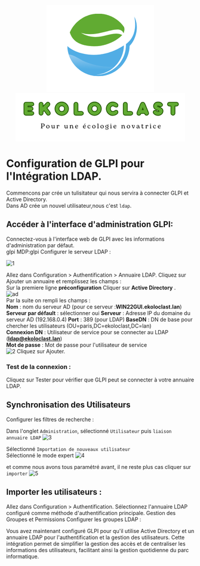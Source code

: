<div align="center"> 

![logo](https://github.com/WildCodeSchool/TSSR-2405-P3-G3-BuildYourInfra-Ekoloclast/blob/main/ressources/charte/logo.png)   
![slogan](https://github.com/WildCodeSchool/TSSR-2405-P3-G3-BuildYourInfra-Ekoloclast/blob/main/ressources/charte/slogan.png)
</div>   

# Configuration de GLPI pour l'Intégration LDAP.  
Commencons par crée un tulisitateur qui nous servira à connecter GLPI et Active Directory.  
Dans AD crée un nouvel utilisateur,nous c'est `ldap`.  

## Accéder à l'interface d'administration GLPI:

Connectez-vous à l'interface web de GLPI avec les informations d'administration par défaut.  
glpi MDP:glpi
Configurer le serveur LDAP :  

![1]()

Allez dans Configuration > Authentification > Annuaire LDAP.
Cliquez sur Ajouter un annuaire et remplissez les champs :  
Sur la premiere ligne **préconfiguration** Cliquer sur **Active Directory** .  
![ad](https://www.it-connect.fr/wp-content-itc/uploads/2024/03/GLPI-Formulaire-configuration-annuaire-LDAP-800x445.png)  
Par la suite on rempli les champs :  
**Nom** : nom du serveur AD (pour ce serveur :**WIN22GUI.ekoloclast.lan**)  
**Serveur par défault** : sélectionner oui 
**Serveur** : Adresse IP du domaine du serveur AD (192.168.0.4) 
**Port** : 389 (pour LDAP)
**BaseDN** : DN de base pour chercher les utilisateurs (OU=paris,DC=ekoloclast,DC=lan)  
**Connexion DN** : Utilisateur de service pour se connecter au LDAP (**ldap@ekoloclast.lan**)  
**Mot de passe** : Mot de passe pour l'utilisateur de service  
![2]()
Cliquez sur Ajouter.

### Test de la connexion :  

Cliquez sur Tester pour vérifier que GLPI peut se connecter à votre annuaire LDAP.
## Synchronisation des Utilisateurs
Configurer les filtres de recherche :

Dans l'onglet `Administration`, sélectionné `Utilisateur` puis `liaison annuaire LDAP`
![3]()

Sélectionné `Importation de nouveaux utilisateur`  
Sélectionné le mode expert 
![4]()  

et comme nous avons tous paramétré avant, il ne reste plus cas cliquer sur `importer` 
![5]()  



## Importer les utilisateurs :


Allez dans Configuration > Authentification.
Sélectionnez l'annuaire LDAP configuré comme méthode d'authentification principale.
Gestion des Groupes et Permissions
Configurer les groupes LDAP :




Vous avez maintenant configuré GLPI pour qu'il utilise Active Directory et un annuaire LDAP pour l'authentification et la gestion des utilisateurs. Cette intégration permet de simplifier la gestion des accès et de centraliser les informations des utilisateurs, facilitant ainsi la gestion quotidienne du parc informatique.